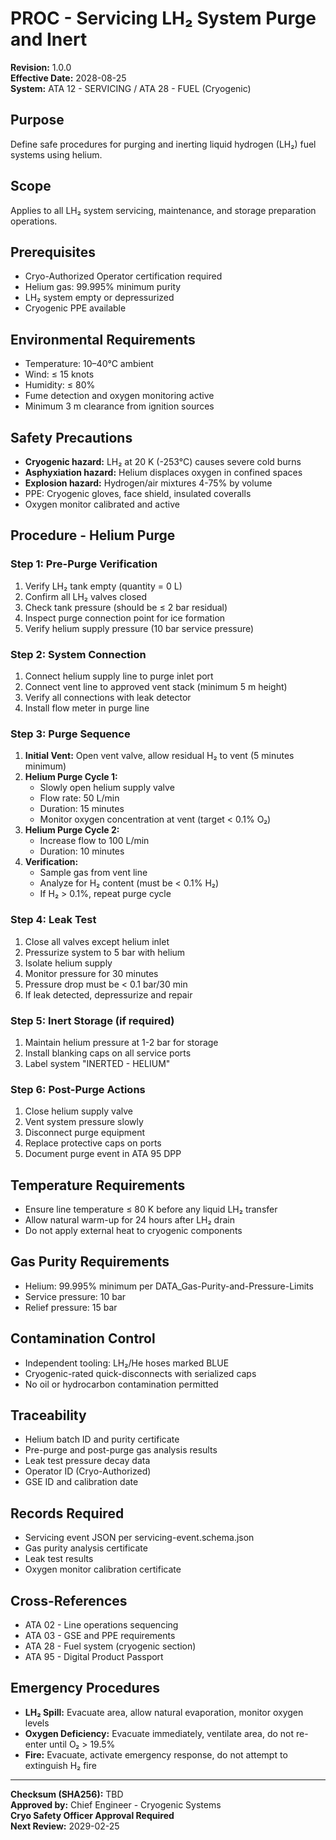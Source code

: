 # PROC - Servicing LH₂ System Purge and Inert
**Revision:** 1.0.0  
**Effective Date:** 2028-08-25  
**System:** ATA 12 - SERVICING / ATA 28 - FUEL (Cryogenic)  

## Purpose
Define safe procedures for purging and inerting liquid hydrogen (LH₂) fuel systems using helium.

## Scope
Applies to all LH₂ system servicing, maintenance, and storage preparation operations.

## Prerequisites
* Cryo-Authorized Operator certification required
* Helium gas: 99.995% minimum purity
* LH₂ system empty or depressurized
* Cryogenic PPE available

## Environmental Requirements
* Temperature: 10–40°C ambient
* Wind: ≤ 15 knots
* Humidity: ≤ 80%
* Fume detection and oxygen monitoring active
* Minimum 3 m clearance from ignition sources

## Safety Precautions
* **Cryogenic hazard:** LH₂ at 20 K (-253°C) causes severe cold burns
* **Asphyxiation hazard:** Helium displaces oxygen in confined spaces
* **Explosion hazard:** Hydrogen/air mixtures 4-75% by volume
* PPE: Cryogenic gloves, face shield, insulated coveralls
* Oxygen monitor calibrated and active

## Procedure - Helium Purge

### Step 1: Pre-Purge Verification
1. Verify LH₂ tank empty (quantity = 0 L)
2. Confirm all LH₂ valves closed
3. Check tank pressure (should be ≤ 2 bar residual)
4. Inspect purge connection point for ice formation
5. Verify helium supply pressure (10 bar service pressure)

### Step 2: System Connection
1. Connect helium supply line to purge inlet port
2. Connect vent line to approved vent stack (minimum 5 m height)
3. Verify all connections with leak detector
4. Install flow meter in purge line

### Step 3: Purge Sequence
1. **Initial Vent:** Open vent valve, allow residual H₂ to vent (5 minutes minimum)
2. **Helium Purge Cycle 1:**
   - Slowly open helium supply valve
   - Flow rate: 50 L/min
   - Duration: 15 minutes
   - Monitor oxygen concentration at vent (target < 0.1% O₂)
3. **Helium Purge Cycle 2:**
   - Increase flow to 100 L/min
   - Duration: 10 minutes
4. **Verification:**
   - Sample gas from vent line
   - Analyze for H₂ content (must be < 0.1% H₂)
   - If H₂ > 0.1%, repeat purge cycle

### Step 4: Leak Test
1. Close all valves except helium inlet
2. Pressurize system to 5 bar with helium
3. Isolate helium supply
4. Monitor pressure for 30 minutes
5. Pressure drop must be < 0.1 bar/30 min
6. If leak detected, depressurize and repair

### Step 5: Inert Storage (if required)
1. Maintain helium pressure at 1-2 bar for storage
2. Install blanking caps on all service ports
3. Label system "INERTED - HELIUM"

### Step 6: Post-Purge Actions
1. Close helium supply valve
2. Vent system pressure slowly
3. Disconnect purge equipment
4. Replace protective caps on ports
5. Document purge event in ATA 95 DPP

## Temperature Requirements
* Ensure line temperature ≤ 80 K before any liquid LH₂ transfer
* Allow natural warm-up for 24 hours after LH₂ drain
* Do not apply external heat to cryogenic components

## Gas Purity Requirements
* Helium: 99.995% minimum per DATA_Gas-Purity-and-Pressure-Limits
* Service pressure: 10 bar
* Relief pressure: 15 bar

## Contamination Control
* Independent tooling: LH₂/He hoses marked BLUE
* Cryogenic-rated quick-disconnects with serialized caps
* No oil or hydrocarbon contamination permitted

## Traceability
* Helium batch ID and purity certificate
* Pre-purge and post-purge gas analysis results
* Leak test pressure decay data
* Operator ID (Cryo-Authorized)
* GSE ID and calibration date

## Records Required
* Servicing event JSON per servicing-event.schema.json
* Gas purity analysis certificate
* Leak test results
* Oxygen monitor calibration certificate

## Cross-References
* ATA 02 - Line operations sequencing
* ATA 03 - GSE and PPE requirements
* ATA 28 - Fuel system (cryogenic section)
* ATA 95 - Digital Product Passport

## Emergency Procedures
* **LH₂ Spill:** Evacuate area, allow natural evaporation, monitor oxygen levels
* **Oxygen Deficiency:** Evacuate immediately, ventilate area, do not re-enter until O₂ > 19.5%
* **Fire:** Evacuate, activate emergency response, do not attempt to extinguish H₂ fire

---
**Checksum (SHA256):** TBD  
**Approved by:** Chief Engineer - Cryogenic Systems  
**Cryo Safety Officer Approval Required**  
**Next Review:** 2029-02-25
